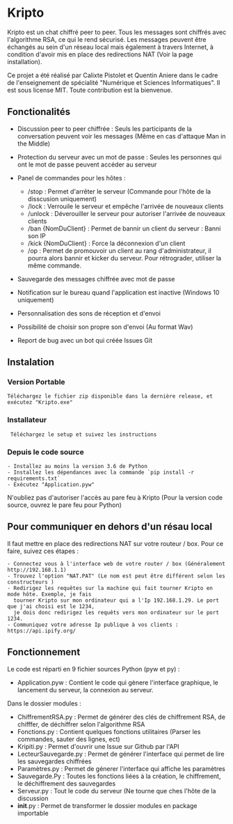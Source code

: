 # Kripto

Kripto est un chat chiffré peer to peer. Tous les messages sont chiffrés avec l'algorithme RSA, ce qui le rend sécurisé. Les messages peuvent être
échangés au sein d'un réseau local mais également à travers Internet, à condition d'avoir mis en place des redirections NAT (Voir la page installation).

Ce projet a été réalisé par Calixte Pistolet et Quentin Aniere dans le cadre de l'enseignement de spécialité "Numérique et Sciences Informatiques". Il est sous license MIT. Toute contribution est la bienvenue.

## Fonctionalités

 - Discussion peer to peer chiffrée : Seuls les participants de la conversation peuvent voir les messages (Même en cas d'attaque Man in the Middle)
 - Protection du serveur avec un mot de passe : Seules les personnes qui ont le mot de passe peuvent accéder au serveur
 - Panel de commandes pour les hôtes :
    
    - /stop : Permet d'arrêter le serveur (Commande pour l'hôte de la disscusion uniquement)
    - /lock : Verrouile le serveur et empêche l'arrivée de nouveaux clients 
    - /unlock : Déverouiller le serveur pour autoriser l'arrivée de nouveaux clients
    - /ban {NomDuClient} : Permet de bannir un client du serveur : Banni son IP
    - /kick {NomDuClient} : Force la déconnexion d'un client
    - /op : Permet de promouvoir  un client au rang d'administrateur, il pourra alors bannir et kicker du serveur. Pour rétrograder, utiliser la même commande.

 - Sauvegarde des messages chiffrée avec mot de passe
 - Notification sur le bureau quand l'application est inactive (Windows 10 uniquement)
 - Personnalisation des sons de réception et d'envoi
 - Possibilité de choisir son propre son d'envoi (Au format Wav)
 - Report de bug avec un bot qui créée Issues Git
 
## Instalation

  ### Version Portable
 
    Téléchargez le fichier zip disponible dans la dernière release, et exécutez "Kripto.exe"
    
   ### Installateur 
   
     Téléchargez le setup et suivez les instructions
  
   ### Depuis le code source
   
    - Installez au moins la version 3.6 de Python
    - Installez les dépendances avec la commande `pip install -r requirements.txt`
    - Exécutez "Application.pyw"
    
   N'oubliez pas d'autoriser l'accès au pare feu à Kripto (Pour la version code source, ouvrez le pare feu pour Python)

## Pour communiquer en dehors d'un résau local

  Il faut mettre en place des redirections NAT sur votre routeur / box. Pour ce faire, suivez ces étapes :

    - Connectez vous à l'interface web de votre router / box (Généralement http://192.168.1.1)
    - Trouvez l'option "NAT.PAT" (Le nom est peut être différent selon les constructeurs )
    - Redirigez les requêtes sur la machine qui fait tourner Kripto en mode hôte. Exemple, je fais 
      tourner Kripto sur mon ordinateur qui a l'Ip 192.168.1.29. Le port que j'ai choisi est le 1234, 
      je dois donc redirigez les requêts vers mon ordinateur sur le port 1234.
    - Communiquez votre adresse Ip publique à vos clients : https://api.ipify.org/
    

## Fonctionnement

Le code est réparti en 9 fichier sources Python (pyw et py) :

  - Application.pyw : Contient le code qui gènere l'interface graphique, le lancement du serveur,
  la connexion au serveur.
  
Dans le dossier modules :
 
 - ChiffrementRSA.py : Permet de générer des clés de chiffrement RSA, de chifffer, de déchiffrer
 selon l'algorithme RSA
 - Fonctions.py : Contient quelques fonctions utilitaires (Parser les commandes, sauter des lignes, ect)
 - Kripiti.py : Permet d'ouvrir une Issue sur Github par l'API
 - LecteurSauvegarde.py : Permet de générer l'interface qui permet de lire les sauvegardes chiffrées
 - Paramètres.py : Permet de génerer l'interface qui affiche les paramètres
 - Sauvegarde.Py : Toutes les fonctions liées à la création, le chiffrement, le déchiffrement des sauvegardes
 - Serveur.py : Tout le code du serveur (Ne tourne que ches l'hôte de la discussion
 - __init__.py : Permet de transformer le dossier modules en package importable
